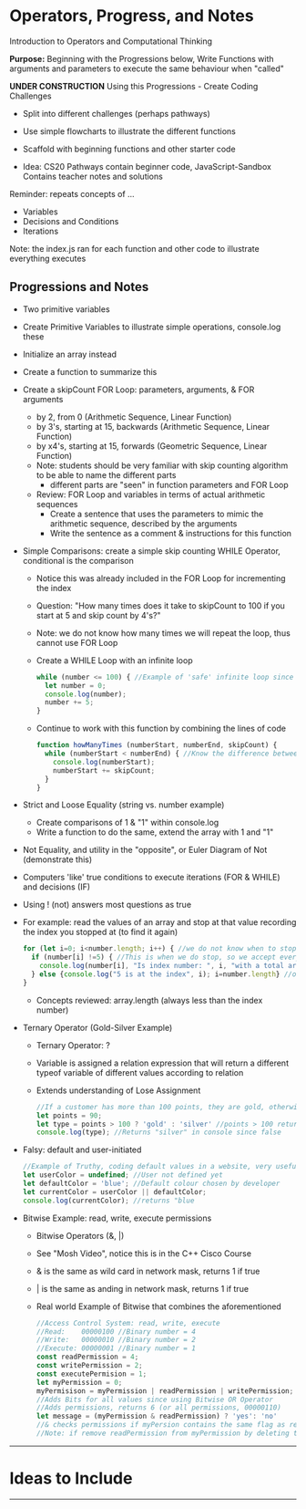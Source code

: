 # Operators, Progress, and Notes
Introduction to Operators and Computational Thinking

**Purpose:** Beginning with the Progressions below, Write Functions with arguments and parameters to execute the same behaviour when "called"

**UNDER CONSTRUCTION**
Using this Progressions - Create Coding Challenges
- Split into different challenges (perhaps pathways)
- Use simple flowcharts to illustrate the different functions
- Scaffold with beginning functions and other starter code

- Idea: CS20 Pathways contain beginner code, JavaScript-Sandbox Contains teacher notes and solutions

Reminder: repeats concepts of ...
- Variables
- Decisions and Conditions
- Iterations

Note: the index.js ran for each function and other code to illustrate everything executes

## Progressions and Notes
- Two primitive variables
- Create Primitive Variables to illustrate simple operations, console.log these
- Initialize an array instead
- Create a function to summarize this
- Create a skipCount FOR Loop: parameters, arguments, & FOR arguments
  - by 2, from 0 (Arithmetic Sequence, Linear Function)
  - by 3's, starting at 15, backwards (Arithmetic Sequence, Linear Function)
  - by x4's, starting at 15, forwards (Geometric Sequence, Linear Function)
  - Note: students should be very familiar with skip counting algorithm to be able to name the different parts
    - different parts are "seen" in function parameters and FOR Loop
  - Review: FOR Loop and variables in terms of actual arithmetic sequences
    - Create a sentence that uses the parameters to mimic the arithmetic sequence, described by the arguments
    - Write the sentence as a comment & instructions for this function
- Simple Comparisons: create a simple skip counting WHILE Operator, conditional is the comparison
  - Notice this was already included in the FOR Loop for incrementing the index
  - Question: "How many times does it take to skipCount to 100 if you start at 5 and skip count by 4's?"
  - Note: we do not know how many times we will repeat the loop, thus cannot use FOR Loop
  - Create a WHILE Loop with an infinite loop

    ```JavaScript
    while (number <= 100) { //Example of 'safe' infinite loop since number is not initialized before WHILE
      let number = 0;
      console.log(number);
      number += 5;
    }
    ```
  - Continue to work with this function by combining the lines of code

    ```JavaScript
    function howManyTimes (numberStart, numberEnd, skipCount) {
      while (numberStart < numberEnd) { //Know the difference between < and <= in getting to the numberEnd
        console.log(numberStart);
        numberStart += skipCount;
      }
    }
    ```

- Strict and Loose Equality (string vs. number example)
  - Create comparisons of 1 & "1" within console.log
  - Write a function to do the same, extend the array with 1 and "1"

-  Not Equality, and utility in the "opposite", or Euler Diagram of Not (demonstrate this)
  - Computers 'like' true conditions to execute iterations (FOR & WHILE) and decisions (IF)
  - Using ! (not) answers most questions as true
  - For example: read the values of an array and stop at that value recording the index you stopped at (to find it again)
    ```JavaScript
    for (let i=0; i<number.length; i++) { //we do not know when to stop in the array
      if (number[i] !=5) { //This is when we do stop, so we accept every other value (common logic for "not")
        console.log(number[i], "Is index number: ", i, "with a total array index of ", number.length);
      } else {console.log("5 is at the index", i); i=number.length} //once we stop, we want to jump out of the loop
    }
    ```
    - Concepts reviewed: array.length (always less than the index number)

- Ternary Operator (Gold-Silver Example)
  - Ternary Operator: ?
  - Variable is assigned a relation expression that will return a different typeof variable of different values according to relation
  - Extends understanding of Lose Assignment

    ```JavaScript
    //If a customer has more than 100 points, they are gold, otherwise silver
    let points = 90;
    let type = points > 100 ? 'gold' : 'silver' //points > 100 returns a Boolean; when true assigns string of gold, otherwise silver
    console.log(type); //Returns "silver" in console since false
    ```

- Falsy: default and user-initiated
  ```JavaScript
  //Example of Truthy, coding default values in a website, very useful in preferences in a website
  let userColor = undefined; //User not defined yet
  let defaultColor = 'blue'; //Default colour chosen by developer
  let currentColor = userColor || defaultColor;
  console.log(currentColor); //returns "blue
  ```

- Bitwise Example: read, write, execute permissions
  - Bitwise Operators (&, |)
  - See "Mosh Video", notice this is in the C++ Cisco Course
  - & is the same as wild card in network mask, returns 1 if true
  - | is the same as anding in network mask, returns 1 if true

  - Real world Example of Bitwise that combines the aforementioned
    ```JavaScript
    //Access Control System: read, write, execute
    //Read:    00000100 //Binary number = 4
    //Write:   00000010 //Binary number = 2
    //Execute: 00000001 //Binary number = 1
    const readPermission = 4;
    const writePermission = 2;
    const executePermision = 1;
    let myPermission = 0;
    myPermisison = myPermission | readPermission | writePermission;
    //Adds Bits for all values since using Bitwise OR Operator
    //Adds permissions, returns 6 (or all permissions, 00000110)
    let message = (myPermission & readPermission) ? 'yes': 'no'
    //& checks permissions if myPersion contains the same flag as readPermission
    //Note: if remove readPermission from myPermission by deleting the |readPersion code, the message will return 'no'
    ```

---

# Ideas to Include


---

